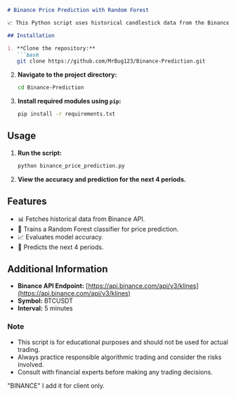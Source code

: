 ```markdown
# Binance Price Prediction with Random Forest

📈 This Python script uses historical candlestick data from the Binance API to train a Random Forest classifier, predicting price movements for the next 4 periods.

## Installation

1. **Clone the repository:**
   ```bash
   git clone https://github.com/MrBug123/Binance-Prediction.git
   ```

2. **Navigate to the project directory:**
   ```bash
   cd Binance-Prediction
   ```

3. **Install required modules using `pip`:**
   ```bash
   pip install -r requirements.txt
   ```

## Usage

1. **Run the script:**
   ```bash
   python binance_price_prediction.py
   ```

2. **View the accuracy and prediction for the next 4 periods.**

## Features

- 📊 Fetches historical data from Binance API.
- 🤖 Trains a Random Forest classifier for price prediction.
- 📈 Evaluates model accuracy.
- 🚀 Predicts the next 4 periods.

## Additional Information

- **Binance API Endpoint:** [https://api.binance.com/api/v3/klines](https://api.binance.com/api/v3/klines)
- **Symbol:** BTCUSDT
- **Interval:** 5 minutes

### Note

- This script is for educational purposes and should not be used for actual trading.
- Always practice responsible algorithmic trading and consider the risks involved.
- Consult with financial experts before making any trading decisions.

"BINANCE" I add it for client only.

